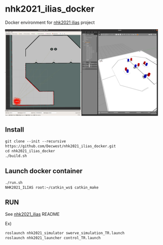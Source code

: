 # nhk2021_ilias_docker
Docker environment for [nhk2021 ilias](https://github.com/KeioRoboticsAssociation/nhk2021_ilias) project

![image](image.png)

## Install

```shell
git clone --init --recursive https://github.com/Decwest/nhk2021_ilias_docker.git
cd nhk2021_ilias_docker
./build.sh
```

## Launch docker container
```shell
./run.sh
NHK2021_ILIAS root:~/catkin_ws$ catkin_make
```

## RUN 
See [nhk2021_ilias](https://github.com/KeioRoboticsAssociation/nhk2021_ilias) README

Ex)
```shell
roslaunch nhk2021_simulator swerve_simulation_TR.launch
roslaunch nhk2021_launcher control_TR.launch
```
